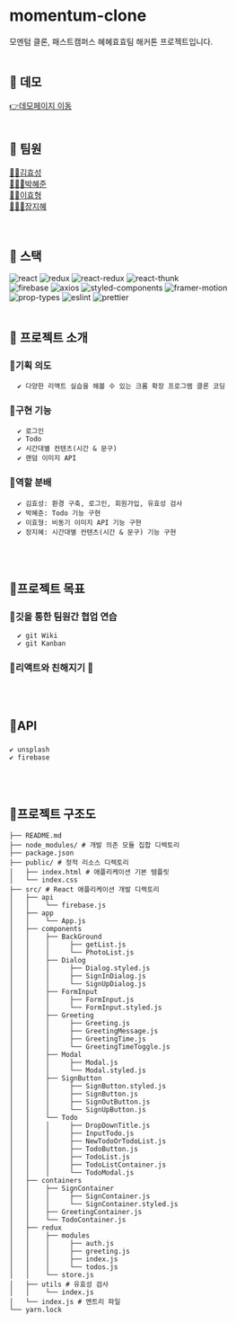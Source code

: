 # momentum-clone
모멘텀 클론, 패스트캠퍼스 혜혜효효팀 해커톤 프로젝트입니다.
<br>
<br>

## 🌻 데모
[👉데모페이지 이동](https://hyorard-b.github.io/momentum-clone/)
<br>
<br>

## 🌻 팀원
[🙋🏻김효성](https://github.com/hyorard-b)<br>
[🙋🏻‍♀️박혜준](https://github.com/margu31)<br>
[🙋🏻이효형](https://github.com/lhhyung91)<br>
[🙋🏻‍♀️장지혜](https://github.com/jjhstoday)<br>
<br>
<br>

## 🌻 스택

![react](https://img.shields.io/badge/react-17.0.2-brightgreen) ![redux](https://img.shields.io/badge/redux-4.0.5-yellowgreen) ![react-redux](https://img.shields.io/badge/react--redux-7.2.3-yellow) ![react-thunk](https://img.shields.io/badge/react--thunk-2.3.0-red)<br>![firebase](https://img.shields.io/badge/firebase-8.3.2-ff69b4) ![axios](https://img.shields.io/badge/axios-0.21.1-important) ![styled-components](https://img.shields.io/badge/styled--components-5.2.3-blueviolet) ![framer-motion](https://img.shields.io/badge/framer--motion-4.1.2-orange)<br>![prop-types](https://img.shields.io/badge/prop--types-15.7.2-success) ![eslint](https://img.shields.io/badge/eslint-7.23.0-9cf) ![prettier](https://img.shields.io/badge/prettier-2.2.1-critical)
<br>
<br>

## 🌻 프로젝트 소개
  ### 🌱기획 의도  
      ✔️ 다양한 리액트 실습을 해볼 수 있는 크롬 확장 프로그램 클론 코딩
  ### 🌱구현 기능  
      ✔️ 로그인  
      ✔️ Todo  
      ✔️ 시간대별 컨텐츠(시간 & 문구)  
      ✔️ 랜덤 이미지 API  
  ### 🌱역할 분배  
      ✔️ 김효성: 환경 구축, 로그인, 회원가입, 유효성 검사  
      ✔️ 박혜준: Todo 기능 구현  
      ✔️ 이효형: 비동기 이미지 API 기능 구현  
      ✔️ 장지혜: 시간대별 컨텐츠(시간 & 문구) 기능 구현  
<br>
<br>

## 🌻프로젝트 목표
  ### 🌱깃을 통한 팀원간 협업 연습  
      ✔️ git Wiki  
      ✔️ git Kanban
  ### 🌱리액트와 친해지기 🤪
<br>
<br>

## 🌻API
###   
    ✔️ unsplash  
    ✔️ firebase
<br>
<br>

## 🌻프로젝트 구조도
```
├── README.md
├── node_modules/ # 개발 의존 모듈 집합 디렉토리
├── package.json
├── public/ # 정적 리소스 디렉토리
│   ├── index.html # 애플리케이션 기본 템플릿
│   └── index.css
├── src/ # React 애플리케이션 개발 디렉토리
│   ├── api
│   │    └── firebase.js
│   ├── app
│   │    └── App.js
│   ├── components
│   │    ├── BackGround
│   │    │     ├── getList.js
│   │    │     └── PhotoList.js
│   │    ├── Dialog
│   │    │     ├── Dialog.styled.js
│   │    │     ├── SignInDialog.js
│   │    │     └── SignUpDialog.js
│   │    ├── FormInput
│   │    │     ├── FormInput.js
│   │    │     └── FormInput.styled.js
│   │    ├── Greeting
│   │    │     ├── Greeting.js
│   │    │     ├── GreetingMessage.js
│   │    │     ├── GreetingTime.js
│   │    │     └── GreetingTimeToggle.js
│   │    ├── Modal
│   │    │     ├── Modal.js
│   │    │     └── Modal.styled.js
│   │    ├── SignButton
│   │    │     ├── SignButton.styled.js
│   │    │     ├── SignButton.js
│   │    │     ├── SignOutButton.js
│   │    │     └── SignUpButton.js
│   │    └── Todo
│   │    │     ├── DropDownTitle.js
│   │    │     ├── InputTodo.js
│   │    │     ├── NewTodoOrTodoList.js
│   │    │     ├── TodoButton.js
│   │    │     ├── TodoList.js
│   │    │     ├── TodoListContainer.js
│   │    │     └── TodoModal.js
│   ├── containers
│   │    ├── SignContainer
│   │    │     ├── SignContainer.js
│   │    │     └── SignContainer.styled.js
│   │    ├── GreetingContainer.js
│   │    └── TodoContainer.js
│   ├── redux
│   │    ├── modules
│   │    │     ├── auth.js
│   │    │     ├── greeting.js
│   │    │     ├── index.js
│   │    │     └── todos.js
│   │    └── store.js
│   ├── utils # 유효성 검사
│   │    └── index.js
│   └── index.js # 엔트리 파일
└── yarn.lock
```
